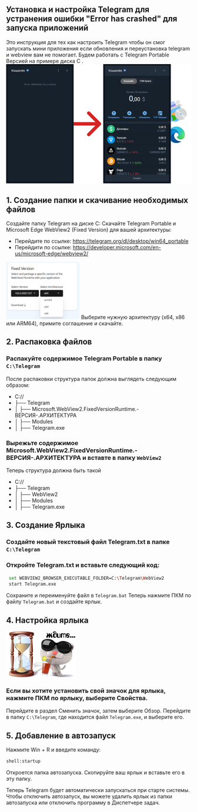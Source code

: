  ## Установка и настройка Telegram для устранения ошибки "Error has crashed" для запуска приложений
  Это инструкция для тех как настроить Telegram чтобы он смог запускать мини приложения если обновления и переустановка telegram и webview вам не помогает. Будем работать c Telegram Portable Версией на примере диска C .
  ![Tgf](https://github.com/teafear/Telegram-Portable-WebView/blob/main/assets/Group%201.png)
## 1. Создание папки и скачивание необходимых файлов
  Создайте папку Telegram на диске C:
  Скачайте Telegram Portable и Microsoft Edge WebView2 (Fixed Version) для вашей архитектуры:
 - Перейдите по ссылке: https://telegram.org/dl/desktop/win64_portable
 - Перейдити по ссылке: https://developer.microsoft.com/en-us/microsoft-edge/webview2/
  <img src="https://github.com/teafear/Telegram-Portable-WebView/blob/main/assets/Group%202.png" width="200" />
    Выберите нужную архитектуру (x64, x86 или ARM64), примите соглашение и скачайте.

## 2. Распаковка файлов
### Распакуйте содержимое Telegram Portable в папку ```C:\Telegram```
После распаковки структура папок должна выглядеть следующим образом:
- C://
- ├── Telegram
- │   ├── Microsoft.WebView2.FixedVersionRuntime.-ВЕРСИЯ-.АРХИТЕКТУРА
- │   ├── Modules
- │   ├── Telegram.exe
### Вырежьте содержимое Microsoft.WebView2.FixedVersionRuntime.-ВЕРСИЯ-.АРХИТЕКТУРА и вставте в папку ```WebView2```
Теперь структура должна быть такой
- C://
- ├── Telegram
- │   ├── WebView2
- │   ├── Modules
- │   ├── Telegram.exe

## 3. Создание Ярлыка
### Создайте новый текстовый файл Telegram.txt в папке ```C:\Telegram```
### Откройте Telegram.txt и вставьте следующий код:
```bash
 set WEBVIEW2_BROWSER_EXECUTABLE_FOLDER=C:\Telegram\WebView2
 start Telegram.exe
```

Сохраните и переименуйте файл в ```Telegram.bat```
Теперь нажмите ПКМ по файлу ```Telegram.bat``` и создайте ярлык.

## 4. Настройка ярлыка
![Setup](https://github.com/teafear/Telegram-Portable-WebView/blob/main/assets/Group%203.png)
   
### Если вы хотите установить свой значок для ярлыка, нажмите ПКМ по ярлыку, выберите Свойства.
Перейдите в раздел Сменить значок, затем выберите Обзор.
Перейдите в папку ```C:\Telegram```, где находится файл ```Telegram.exe```, и выберите его.
## 5. Добавление в автозапуск

Нажмите Win + R и введите команду:
```bash
shell:startup
```
Откроется папка автозапуска. Скопируйте ваш ярлык и вставьте его в эту папку.

Теперь Telegram будет автоматически запускаться при старте системы. Чтобы отключить автозапуск, вы можете удалить ярлык из папки автозапуска или отключить программу в Диспетчере задач.

